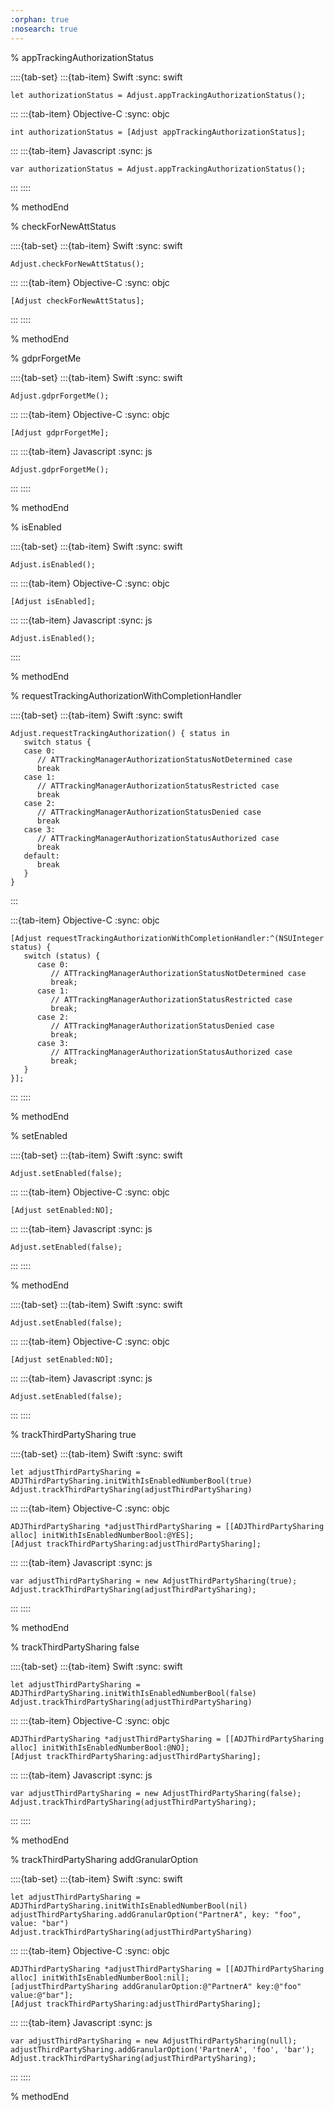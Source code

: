 ```yaml
---
:orphan: true
:nosearch: true
---
```


% appTrackingAuthorizationStatus

::::{tab-set}
:::{tab-item} Swift
:sync: swift

```{code-block} swift
let authorizationStatus = Adjust.appTrackingAuthorizationStatus();
```
:::
:::{tab-item} Objective-C
:sync: objc

```{code-block} objc
int authorizationStatus = [Adjust appTrackingAuthorizationStatus];
```
:::
:::{tab-item} Javascript
:sync: js

```{code-block} js
var authorizationStatus = Adjust.appTrackingAuthorizationStatus();
```
:::
::::

% methodEnd

% checkForNewAttStatus

::::{tab-set}
:::{tab-item} Swift
:sync: swift

```{code-block} swift
Adjust.checkForNewAttStatus();
```
:::
:::{tab-item} Objective-C
:sync: objc

```{code-block} objc
[Adjust checkForNewAttStatus];
```
:::
::::

% methodEnd

% gdprForgetMe

::::{tab-set}
:::{tab-item} Swift
:sync: swift

```{code-block} swift
Adjust.gdprForgetMe();
```
:::
:::{tab-item} Objective-C
:sync: objc

```{code-block} objc
[Adjust gdprForgetMe];
```
:::
:::{tab-item} Javascript
:sync: js

```{code-block} js
Adjust.gdprForgetMe();
```
:::
::::

% methodEnd

% isEnabled

::::{tab-set}
:::{tab-item} Swift
:sync: swift

```{code-block} swift
Adjust.isEnabled();
```
:::
:::{tab-item} Objective-C
:sync: objc

```{code-block} objc
[Adjust isEnabled];
```
:::
:::{tab-item} Javascript
:sync: js

```{code-block} js
Adjust.isEnabled();
```
::::

% methodEnd

% requestTrackingAuthorizationWithCompletionHandler

::::{tab-set}
:::{tab-item} Swift
:sync: swift

```{code-block} swift
Adjust.requestTrackingAuthorization() { status in
   switch status {
   case 0:
      // ATTrackingManagerAuthorizationStatusNotDetermined case
      break
   case 1:
      // ATTrackingManagerAuthorizationStatusRestricted case
      break
   case 2:
      // ATTrackingManagerAuthorizationStatusDenied case
      break
   case 3:
      // ATTrackingManagerAuthorizationStatusAuthorized case
      break
   default:
      break
   }
}
```

:::

:::{tab-item} Objective-C
:sync: objc

```{code-block} objc
[Adjust requestTrackingAuthorizationWithCompletionHandler:^(NSUInteger status) {
   switch (status) {
      case 0:
         // ATTrackingManagerAuthorizationStatusNotDetermined case
         break;
      case 1:
         // ATTrackingManagerAuthorizationStatusRestricted case
         break;
      case 2:
         // ATTrackingManagerAuthorizationStatusDenied case
         break;
      case 3:
         // ATTrackingManagerAuthorizationStatusAuthorized case
         break;
   }
}];
```

:::
::::

% methodEnd

% setEnabled

::::{tab-set}
:::{tab-item} Swift
:sync: swift

```{code-block} swift
Adjust.setEnabled(false);
```
:::
:::{tab-item} Objective-C
:sync: objc

```{code-block} objc
[Adjust setEnabled:NO];
```
:::
:::{tab-item} Javascript
:sync: js

```{code-block} js
Adjust.setEnabled(false);
```
:::
::::

% methodEnd

::::{tab-set}
:::{tab-item} Swift
:sync: swift

```{code-block} swift
Adjust.setEnabled(false);
```
:::
:::{tab-item} Objective-C
:sync: objc

```{code-block} objc
[Adjust setEnabled:NO];
```
:::
:::{tab-item} Javascript
:sync: js

```{code-block} js
Adjust.setEnabled(false);
```
:::
::::

% trackThirdPartySharing true

::::{tab-set}
:::{tab-item} Swift
:sync: swift

```{code-block} swift
let adjustThirdPartySharing = ADJThirdPartySharing.initWithIsEnabledNumberBool(true)
Adjust.trackThirdPartySharing(adjustThirdPartySharing)
```
:::
:::{tab-item} Objective-C
:sync: objc

```{code-block} objc
ADJThirdPartySharing *adjustThirdPartySharing = [[ADJThirdPartySharing alloc] initWithIsEnabledNumberBool:@YES];
[Adjust trackThirdPartySharing:adjustThirdPartySharing];
```
:::
:::{tab-item} Javascript
:sync: js

```{code-block} js
var adjustThirdPartySharing = new AdjustThirdPartySharing(true);
Adjust.trackThirdPartySharing(adjustThirdPartySharing);
```
:::
::::

% methodEnd

% trackThirdPartySharing false

::::{tab-set}
:::{tab-item} Swift
:sync: swift

```{code-block} swift
let adjustThirdPartySharing = ADJThirdPartySharing.initWithIsEnabledNumberBool(false)
Adjust.trackThirdPartySharing(adjustThirdPartySharing)
```
:::
:::{tab-item} Objective-C
:sync: objc

```{code-block} objc
ADJThirdPartySharing *adjustThirdPartySharing = [[ADJThirdPartySharing alloc] initWithIsEnabledNumberBool:@NO];
[Adjust trackThirdPartySharing:adjustThirdPartySharing];
```
:::
:::{tab-item} Javascript
:sync: js

```{code-block} js
var adjustThirdPartySharing = new AdjustThirdPartySharing(false);
Adjust.trackThirdPartySharing(adjustThirdPartySharing);
```
:::
::::

% methodEnd

% trackThirdPartySharing addGranularOption

::::{tab-set}
:::{tab-item} Swift
:sync: swift

```{code-block} swift
let adjustThirdPartySharing = ADJThirdPartySharing.initWithIsEnabledNumberBool(nil)
adjustThirdPartySharing.addGranularOption("PartnerA", key: "foo", value: "bar")
Adjust.trackThirdPartySharing(adjustThirdPartySharing)
```
:::
:::{tab-item} Objective-C
:sync: objc

```{code-block} objc
ADJThirdPartySharing *adjustThirdPartySharing = [[ADJThirdPartySharing alloc] initWithIsEnabledNumberBool:nil];
[adjustThirdPartySharing addGranularOption:@"PartnerA" key:@"foo" value:@"bar"];
[Adjust trackThirdPartySharing:adjustThirdPartySharing];
```
:::
:::{tab-item} Javascript
:sync: js

```{code-block} js
var adjustThirdPartySharing = new AdjustThirdPartySharing(null);
adjustThirdPartySharing.addGranularOption('PartnerA', 'foo', 'bar');
Adjust.trackThirdPartySharing(adjustThirdPartySharing);
```
:::
::::

% methodEnd
